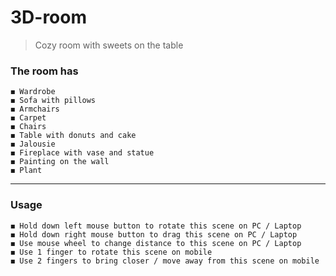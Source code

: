 # 3D-room

> Сozy room with sweets on the table

### The room has
    ◼️ Wardrobe
    ◼️ Sofa with pillows
    ◼️ Armchairs
    ◼️ Carpet
    ◼️ Chairs
    ◼️ Table with donuts and cake
    ◼️ Jalousie
    ◼️ Fireplace with vase and statue
    ◼️ Painting on the wall
    ◼️ Plant
    
***

### Usage
    ◼️ Hold down left mouse button to rotate this scene on PC / Laptop
    ◼️ Hold down right mouse button to drag this scene on PC / Laptop
    ◼️ Use mouse wheel to change distance to this scene on PC / Laptop
    ◼️ Use 1 finger to rotate this scene on mobile
    ◼️ Use 2 fingers to bring closer / move away from this scene on mobile    
